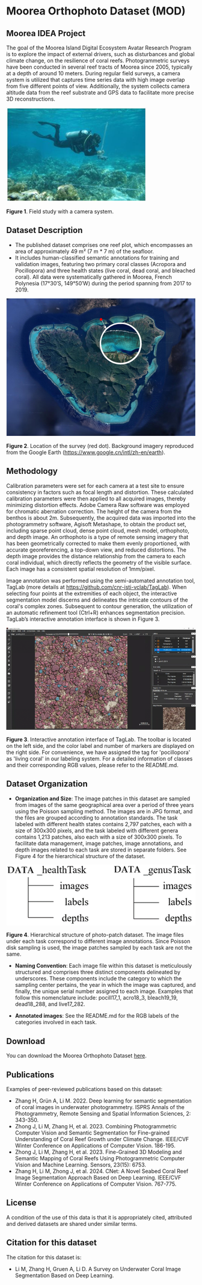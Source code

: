 # Moorea Orthophoto Dataset (MOD)


## Moorea IDEA Project

The goal of the Moorea Island Digital Ecosystem Avatar Research Program is to explore the impact of external drivers, such as disturbances and global climate change, on the resilience of coral reefs. Photogrammetric surveys have been conducted in several reef tracts of Moorea since 2005, typically at a depth of around 10 meters. During regular field surveys, a camera system is utilized that captures time series data with high image overlap from five different points of view. Additionally, the system collects camera altitude data from the reef substrate and GPS data to facilitate more precise 3D reconstructions.

![Field study with a camera system.](./media/image1.jpg)

__Figure 1__. Field study with a camera system.

## Dataset Description

- The published dataset comprises one reef plot, which encompasses an area of approximately 49 m² (7 m * 7 m) of the seafloor.
- It includes human-classified semantic annotations for training and validation images, featuring two primary coral classes (Acropora and Pocillopora) and three health states (live coral, dead coral, and bleached coral). All data were systematically gathered in Moorea, French Polynesia (17°30′S, 149°50′W) during the period spanning from 2017 to 2019.

![Location of the survey (red dot).](./media/image2.png)

__Figure 2__. Location of the survey (red dot). Background imagery reproduced from the Google Earth (https://www.google.cn/intl/zh-en/earth).

## Methodology

Calibration parameters were set for each camera at a test site to ensure consistency in factors such as focal length and distortion. These calculated calibration parameters were then applied to all acquired images, thereby minimizing distortion effects. Adobe Camera Raw software was employed for chromatic aberration correction. The height of the camera from the benthos is about 2m. Subsequently, the acquired data was imported into the photogrammetry software, Agisoft Metashape, to obtain the product set, including sparse point cloud, dense point cloud, mesh model, orthophoto, and depth image. An orthophoto is a type of remote sensing imagery that has been geometrically corrected to make them evenly proportioned, with accurate georeferencing, a top-down view, and reduced distortions. The depth image provides the distance relationship from the camera to each coral individual, which directly reflects the geometry of the visible surface. Each image has a consistent spatial resolution of 1mm/pixel.

Image annotation was performed using the semi-automated annotation tool, TagLab (more details at https://github.com/cnr-isti-vclab/TagLab). When selecting four points at the extremities of each object, the interactive segmentation model discerns and delineates the intricate contours of the coral's complex zones. Subsequent to contour generation, the utilization of an automatic refinement tool (Ctrl+R) enhances segmentation precision. TagLab’s interactive annotation interface is shown in Figure 3.

![Interactive annotation interface of TagLab.](./media/image3.png)

__Figure 3__. Interactive annotation interface of TagLab. The toolbar is located on the left side, and the color label and number of markers are displayed on the right side. For convenience, we have assigned the tag for 'pocillopora' as 'living coral' in our labeling system. For a detailed information of classes and their corresponding RGB values, please refer to the README.md.

## Dataset Organization

- __Organization and Size__: The image patches in this dataset are sampled from images of the same geographical area over a period of three years using the Poisson sampling method. The images are in JPG format, and the files are grouped according to annotation standards. The task labeled with different health states contains 2,797 patches, each with a size of 300x300 pixels, and the task labeled with different genera contains 1,213 patches, also each with a size of 300x300 pixels. To facilitate data management, image patches, image annotations, and depth images related to each task are stored in separate folders. See Figure 4 for the hierarchical structure of the dataset.

![Hierarchical structure of photo-patch dataset.](./media/image4.png)

__Figure 4__. Hierarchical structure of photo-patch dataset. The image files under each task correspond to different image annotations. Since Poisson disk sampling is used, the image patches sampled by each task are not the same.

- __Naming Convention__: Each image file within this dataset is meticulously structured and comprises three distinct components delineated by underscores. These components include the category to which the sampling center pertains, the year in which the image was captured, and finally, the unique serial number assigned to each image. Examples that follow this nomenclature include: pocill17_1, acro18_3, bleach19_19, dead18_288, and live17_282. 

- __Annotated images__: See the README.md for the RGB labels of the categories involved in each task.

## Download

You can download the Moorea Orthophoto Dataset [here](https://drive.google.com/file/d/1NDjlzSAjI-HlSRWbrXQecHK3rORfm-Tv/view?usp=sharing).

## Publications
Examples of peer-reviewed publications based on this dataset:
- Zhang H, Grün A, Li M. 2022. Deep learning for semantic segmentation of coral images in underwater photogrammetry. ISPRS Annals of the Photogrammetry, Remote Sensing and Spatial Information Sciences, 2: 343-350.
- Zhong J, Li M, Zhang H, et al. 2023. Combining Photogrammetric Computer Vision and Semantic Segmentation for Fine-grained Understanding of Coral Reef Growth under Climate Change. IEEE/CVF Winter Conference on Applications of Computer Vision. 186-195.
- Zhong J, Li M, Zhang H, et al. 2023. Fine-Grained 3D Modeling and Semantic Mapping of Coral Reefs Using Photogrammetric Computer Vision and Machine Learning. Sensors, 23(15): 6753.
- Zhang H, Li M, Zhong J, et al. 2024. CNet: A Novel Seabed Coral Reef Image Segmentation Approach Based on Deep Learning. IEEE/CVF Winter Conference on Applications of Computer Vision. 767-775.

## License
A condition of the use of this data is that it is appropriately cited, attributed and derived datasets are shared under similar terms.

## Citation for this dataset
The citation for this dataset is:
- Li M, Zhang H, Gruen A, Li D. A Survey on Underwater Coral Image Segmentation Based on Deep Learning.
